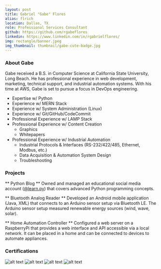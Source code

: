 ```yaml
---
layout: post
title: Gabriel "Gabe" Flores
alias: flrich
location: Dallas, TX
role: Professional Services Consultant
github: https://github.com/rgabeflores
linkedin: https://www.linkedin.com/in/rgabrielflores/
img: rectangle/banner.jpeg
img_thumbnail: thumbnail/gabe-cute-badge.jpg
---
```

### About Gabe
Gabe received a B.S. in Computer Science at California State University, Long Beach. He has professional experience in web development, marketing, technical support, and industrial automation systems. With his time at AWS, Gabe is set to pursue a focus in DevOps engineering.

 * Expertise w/ Python
 * Experience w/ MERN Stack
 * Experience w/ System Administration (Linux)
 * Experience w/ Git/GitHub/CodeCommit
 * Professional Experience w/ LAMP Stack
 * Professional Experience w/ Content Creation
    * Graphics
    * Whitepapers
 * Professional Experience w/ Industrial Automation
    * Industrial Protocols & Interfaces (RS-232/422/485, Ethernet, Modbus, etc.)
    * Data Acquisition & Automation System Design
    * Troubleshooting

### Projects
** Python Blog **
Owned and managed an educational social media account ([@learn.py](https://instagram.com/learn.py)) that covers advanced Python programming concepts.

** Bluetooth Analog Reader **
Developed an Android mobile application (Java, XML) that connects to an Arduino sensor setup via Bluetooth LE. The Arduino sensor setup measured renewable energy sources (wind, wave, solar).

** Home Automation Controller **
Configured a web server on a RaspberryPi that provides a web interface and API accessible via a local network. It can be placed in a home and can be connected to devices to automate appliances.

### Certifications
![alt text](https://d1.awsstatic.com/training-and-certification/Certification%20Badges/AWS-Certified_Cloud-Practitioner_512x512.bc006f14f986fa4f3ca238b0b62be458ce1fb5ce.png "AWS Cloud Practictioner")
![alt text](https://d1.awsstatic.com/training-and-certification/Certification%20Badges/AWS-Certified_Solutions-Architect_Associate_512x512.d82aee07920970350c427c8d0542bc239180a486.png "AWS Solutions Architect Associate")
![alt text](https://d1.awsstatic.com/training-and-certification/Certification%20Badges/AWS-Certified_Sysops-Administrator_Associate_512x512.7ee4f9e7f4046349a3bfe27dcb1a54a340e04623.png "AWS SysOps Administrator Associate")
![alt text](https://d1.awsstatic.com/training-and-certification/Certification%20Badges/AWS-Certified_Developer_Associate_512x512.6d5f0ad35de66966c96f8e408e4fd919c1a2d753.png "AWS Developer Associate")


